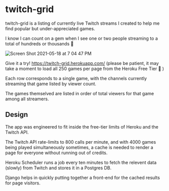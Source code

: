 # twitch-grid

twitch-grid is a listing of currently live Twitch streams I created to help me find popular but under-appreciated games.

I know I can count on a gem when I see one or two people streaming to a total of hundreds or thousands 👐

![Screen Shot 2021-05-18 at 7 04 47 PM](https://user-images.githubusercontent.com/2049284/118734219-ed47f880-b80b-11eb-82f7-f3df07066ca6.png)

Give it a try! https://twitch-grid.herokuapp.com/ (please be patient, it may take a moment to load all 250 games per page from the Heroku Free Tier 🙂 )

Each row corresponds to a single game, with the channels currently streaming that game listed by viewer count.

The games themselved are listed in order of total viewers for that game among all streamers.

## Design

The app was engineered to fit inside the free-tier limits of Heroku and the Twitch API.

The Twitch API rate-limits to 800 calls per minute, and with 4000 games being played simultaneously sometimes, a cache is needed to render a page for everyone without running out of credits.

Heroku Scheduler runs a job every ten minutes to fetch the relevent data (slowly) from Twitch and stores it in a Postgres DB.

Django helps in quickly putting together a front-end for the cached results for page visitors.
